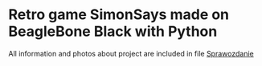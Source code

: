 # Retro game SimonSays made on BeagleBone Black with Python

All information and photos about project are included in file <a href="https://github.com/BartekPrz/SimonSays/blob/master/Sprawozdanie.pdf">Sprawozdanie</a>
